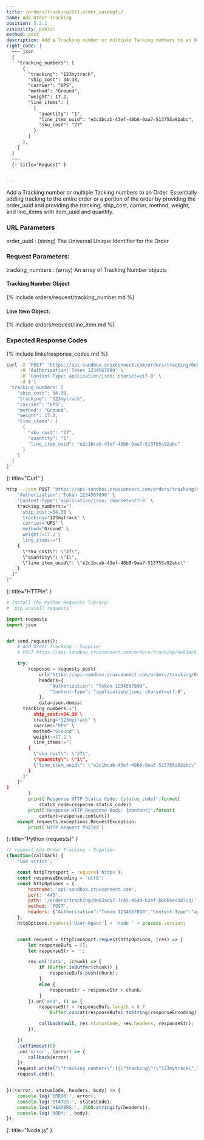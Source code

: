 ```yaml
---
title: /orders/tracking/&lt;order_uuid&gt;/
name: Add Order Tracking
position: 5.2.1
visibility: public
method: post
description: Add a Tracking number or multiple Tacking numbers to an Order
right_code: |
  ~~~ json
  {
    "tracking_numbers": [
      {
        "tracking": "123mytrack",
        "ship_cost": 34.38,
        "carrier": "UPS",
        "method": "Ground",
        "weight": 17.2,
        "line_items": [
          {
            "quantity": "1",
            "line_item_uuid": "e2c1bcab-43ef-48b8-9aa7-513755a92abc",
            "sku_cost": "27"
          }
        ]
      },
    ]
  }
  ~~~
  {: title="Request" }


---
```

Add a Tracking number or multiple Tacking numbers to an Order. Essentially adding tracking to the entire order or a portion of the order by providing the order_uuid and providing the tracking, ship_cost, carrier, method, weight, and line_items with item_uuid and quantity.

### URL Parameters

order_uuid
: (string) The Universal Unique Identifier for the Order

### Request Parameters:

tracking_numbers
: (array) An array of Tracking Number objects

#### Tracking Number Object

{% include orders/request/tracking_number.md %}

#### Line Item Object:

{% include orders/request/line_item.md %}

### Expected Response Codes

{% include links/response_codes.md %}


~~~ bash
curl -X "POST" "https://api-sandbox.cruxconnect.com/orders/tracking/0e63ac67-7c45-454d-b2ef-bb6b5ed387c3/" \
     -H 'Authorization: Token 1234567890' \
     -H 'Content-Type: application/json; charset=utf-8' \
     -d $'{
  tracking_numbers: [
    "ship_cost": 34.38,
    "tracking": "123mytrack",
    "carrier": "UPS",
    "method": "Ground",
    "weight": 17.2,
    "line_items": [
      {
        "sku_cost": "27",
        "quantity": "1",
        "line_item_uuid": "e2c1bcab-43ef-48b8-9aa7-513755a92abc"
      }
    ]
  ]
}'

~~~
{: title="Curl" }

~~~ bash
http --json POST 'https://api-sandbox.cruxconnect.com/orders/tracking/0e63ac67-7c45-454d-b2ef-bb6b5ed387c3/' \
    'Authorization':'Token 1234567890' \
    'Content-Type':'application/json; charset=utf-8' \
    tracking_numbers:="[
      ship_cost:=34.38 \
      tracking="123mytrack" \
      carrier="UPS" \
      method="Ground" \
      weight:=17.2 \
      line_items:="[
    {
      \"sku_cost\": \"27\",
      \"quantity\": \"1\",
      \"line_item_uuid\": \"e2c1bcab-43ef-48b8-9aa7-513755a92abc\"
    }
  ]"
]"


~~~
{: title="HTTPie" }

~~~ python
# Install the Python Requests library:
# `pip install requests`

import requests
import json


def send_request():
    # Add Order Tracking - Supplier
    # POST https://api-sandbox.cruxconnect.com/orders/tracking/0e63ac67-7c45-454d-b2ef-bb6b5ed387c3/

    try:
        response = requests.post(
            url="https://api-sandbox.cruxconnect.com/orders/tracking/0e63ac67-7c45-454d-b2ef-bb6b5ed387c3/",
            headers={
                "Authorization": "Token 1234567890",
                "Content-Type": "application/json; charset=utf-8",
            },
            data=json.dumps(
      tracking_numbers:="[
          ship_cost:=34.38 \
          tracking="123mytrack" \
          carrier="UPS" \
          method="Ground" \
          weight:=17.2 \
          line_items:="[
        {
          \"sku_cost\": \"27\",
          \"quantity\": \"1\",
          \"line_item_uuid\": \"e2c1bcab-43ef-48b8-9aa7-513755a92abc\"
        }
      ]"
    ]"
)
        )
        print('Response HTTP Status Code: {status_code}'.format(
            status_code=response.status_code))
        print('Response HTTP Response Body: {content}'.format(
            content=response.content))
    except requests.exceptions.RequestException:
        print('HTTP Request failed')

~~~
{: title="Python (requests)" }

~~~ javascript
// request Add Order Tracking - Supplier
(function(callback) {
    'use strict';

    const httpTransport = require('https');
    const responseEncoding = 'utf8';
    const httpOptions = {
        hostname: 'api-sandbox.cruxconnect.com',
        port: '443',
        path: '/orders/tracking/0e63ac67-7c45-454d-b2ef-bb6b5ed387c3/',
        method: 'POST',
        headers: {"Authorization":"Token 1234567890","Content-Type":"application/json; charset=utf-8"}
    };
    httpOptions.headers['User-Agent'] = 'node ' + process.version;


    const request = httpTransport.request(httpOptions, (res) => {
        let responseBufs = [];
        let responseStr = '';

        res.on('data', (chunk) => {
            if (Buffer.isBuffer(chunk)) {
                responseBufs.push(chunk);
            }
            else {
                responseStr = responseStr + chunk;
            }
        }).on('end', () => {
            responseStr = responseBufs.length > 0 ?
                Buffer.concat(responseBufs).toString(responseEncoding) : responseStr;

            callback(null, res.statusCode, res.headers, responseStr);
        });

    })
    .setTimeout(0)
    .on('error', (error) => {
        callback(error);
    });
    request.write("\"tracking_numbers\":[{\"tracking\":\"123mytrack\",\"ship_cost\":34.38,\"carrier\":\"UPS\",\"method\":\"Ground\",\"weight\":17.2,\"line_items\":[{\"quantity\":\"1\",\"line_item_uuid\":\"e2c1bcab-43ef-48b8-9aa7-513755a92abc\",\"sku_cost\":\"27\"}]}]")
    request.end();


})((error, statusCode, headers, body) => {
    console.log('ERROR:', error);
    console.log('STATUS:', statusCode);
    console.log('HEADERS:', JSON.stringify(headers));
    console.log('BODY:', body);
});

~~~
{: title="Node.js" }
